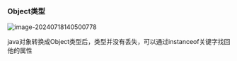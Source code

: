 ### Object类型

![image-20240718140500778](https://cdn.jsdelivr.net/gh/chaixiang2002/repo/picgo/img/202407181405051.png)

java对象转换成Object类型后，类型并没有丢失，可以通过instanceof关键字找回他的属性